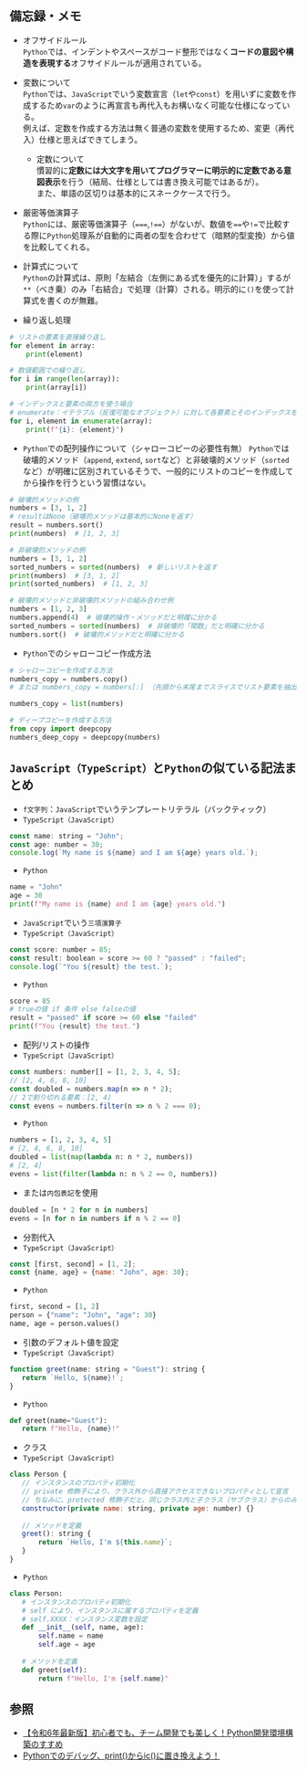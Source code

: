 ## 備忘録・メモ
- オフサイドルール<br>
`Python`では、インデントやスペースがコード整形ではなく**コードの意図や構造を表現する**オフサイドルールが適用されている。

- 変数について<br>
`Python`では、`JavaScript`でいう変数宣言（`let`や`const`）を用いずに変数を作成するため`var`のように再宣言も再代入もお構いなく可能な仕様になっている。<br>例えば、定数を作成する方法は無く普通の変数を使用するため、変更（再代入）仕様と思えばできてしまう。
  - 定数について<br>
  慣習的に**定数には大文字を用いてプログラマーに明示的に定数である意図表示**を行う（結局、仕様としては書き換え可能ではあるが）。<br>また、単語の区切りは基本的にスネークケースで行う。

- 厳密等価演算子<br>
`Python`には、厳密等価演算子（`===`,`!==`）がないが、数値を`==`や`!=`で比較する際に`Python`処理系が自動的に両者の型を合わせて（暗黙的型変換）から値を比較してくれる。

- 計算式について<br>
`Python`の計算式は、原則「左結合（左側にある式を優先的に計算）」するが`**`（べき乗）のみ「右結合」で処理（計算）される。明示的に`()`を使って計算式を書くのが無難。

- 繰り返し処理
```py
# リストの要素を直接繰り返し
for element in array:
    print(element)

# 数値範囲での繰り返し
for i in range(len(array)):
    print(array[i])

# インデックスと要素の両方を使う場合
# enumerate：イテラブル（反復可能なオブジェクト）に対して各要素とそのインデックスをペアとして返す
for i, element in enumerate(array):
    print(f"{i}: {element}")
```

- `Python`での配列操作について（シャローコピーの必要性有無）
`Python`では破壊的メソッド（`append`, `extend`, `sort`など）と非破壊的メソッド（`sorted`など）が明確に区別されているそうで、一般的にリストのコピーを作成してから操作を行うという習慣はない。
```py
# 破壊的メソッドの例
numbers = [3, 1, 2]
# resultはNone（破壊的メソッドは基本的にNoneを返す）
result = numbers.sort()
print(numbers)  # [1, 2, 3]

# 非破壊的メソッドの例
numbers = [3, 1, 2]
sorted_numbers = sorted(numbers)  # 新しいリストを返す
print(numbers)  # [3, 1, 2]
print(sorted_numbers)  # [1, 2, 3]

# 破壊的メソッドと非破壊的メソッドの組み合わせ例
numbers = [1, 2, 3]
numbers.append(4)  # 破壊的操作・メソッドだと明確に分かる
sorted_numbers = sorted(numbers)  # 非破壊的「関数」だと明確に分かる
numbers.sort()  # 破壊的メソッドだと明確に分かる
```

 - `Python`でのシャローコピー作成方法
 ```py
 # シャローコピーを作成する方法
 numbers_copy = numbers.copy()
 # または numbers_copy = numbers[:] （先頭から末尾までスライスでリスト要素を抽出）

 numbers_copy = list(numbers)

 # ディープコピーを作成する方法
 from copy import deepcopy
 numbers_deep_copy = deepcopy(numbers)
 ```

## `JavaScript（TypeScript）`と`Python`の似ている記法まとめ
- `f文字列`：`JavaScript`でいうテンプレートリテラル（バックティック）
 - `TypeScript（JavaScript）`
 ```js
 const name: string = "John";
 const age: number = 30;
 console.log(`My name is ${name} and I am ${age} years old.`);
 ```

 - `Python`
 ```py
 name = "John"
 age = 30
 print(f"My name is {name} and I am {age} years old.")
 ```

- `JavaScript`でいう`三項演算子`
 - `TypeScript（JavaScript）`
 ```js
 const score: number = 85;
 const result: boolean = score >= 60 ? "passed" : "failed";
 console.log(`"You ${result} the test.`);
 ```

 - `Python`
 ```py
 score = 85
 # trueの値 if 条件 else falseの値
 result = "passed" if score >= 60 else "failed"
 print(f"You {result} the test.")
 ```

- 配列/リストの操作
 - `TypeScript（JavaScript）`
 ```js
 const numbers: number[] = [1, 2, 3, 4, 5];
 // [2, 4, 6, 8, 10]
 const doubled = numbers.map(n => n * 2);
 // 2で割り切れる要素：[2, 4]
 const evens = numbers.filter(n => n % 2 === 0);
 ```
 
 - `Python`
 ```py
 numbers = [1, 2, 3, 4, 5]
 # [2, 4, 6, 8, 10]
 doubled = list(map(lambda n: n * 2, numbers))
 # [2, 4]
 evens = list(filter(lambda n: n % 2 == 0, numbers))
 ```

   - または`内包表記`を使用
   ```py
   doubled = [n * 2 for n in numbers]
   evens = [n for n in numbers if n % 2 == 0]
   ```

- 分割代入
 - `TypeScript（JavaScript）`
 ```js
 const [first, second] = [1, 2];
 const {name, age} = {name: "John", age: 30};
 ```
 
 - `Python`
 ```py
 first, second = [1, 2]
 person = {"name": "John", "age": 30}
 name, age = person.values()
 ```

- 引数のデフォルト値を設定
 - `TypeScript（JavaScript）`
 ```js
 function greet(name: string = "Guest"): string {
    return `Hello, ${name}!`;
 }
 ```
 
 - `Python`
 ```py
 def greet(name="Guest"):
    return f"Hello, {name}!"
 ```

- クラス
 - `TypeScript（JavaScript）`
 ```js
 class Person {
    // インスタンスのプロパティ初期化
    // private 修飾子により、クラス外から直接アクセスできないプロパティとして宣言
    // ちなみに、protected 修飾子だと、同じクラス内と子クラス（サブクラス）からのみアクセスが許される
    constructor(private name: string, private age: number) {}
    
    // メソッドを定義
    greet(): string {
        return `Hello, I'm ${this.name}`;
    }
 }
 ```
 
 - `Python`
 ```py
 class Person:
    # インスタンスのプロパティ初期化
    # self により、インスタンスに属するプロパティを定義
    # self.XXXX：インスタンス変数を設定
    def __init__(self, name, age):
        self.name = name
        self.age = age
    
    # メソッドを定義
    def greet(self):
        return f"Hello, I'm {self.name}"
 ```

## 参照
- [【令和6年最新版】初心者でも、チーム開発でも美しく！Python開発環境構築のすすめ](https://qiita.com/musutafakemaru/items/332bd0193828aa66461d)
- [Pythonでのデバッグ、print()からic()に置き換えよう！](https://qiita.com/ryosuke_ohori/items/11b2ad43f1ae50f25cf5)